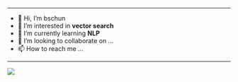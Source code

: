 

---

- 👋 Hi, I’m bschun
- 👀 I’m interested in **vector search**
- 🌱 I’m currently learning **NLP**
- 💞️ I’m looking to collaborate on ...
- 📫 How to reach me ...

<!---
bschun-code/bschun-code is a ✨ special ✨ repository because its `README.md` (this file) appears on your GitHub profile.
You can click the Preview link to take a look at your changes.
--->

---

![](https://github-readme-stats.vercel.app/api?username=bschun-code)

